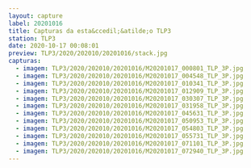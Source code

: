 ```yaml
---
layout: capture
label: 20201016
title: Capturas da esta&ccedil;&atilde;o TLP3
station: TLP3
date: 2020-10-17 00:08:01
preview: TLP3/2020/202010/20201016/stack.jpg
capturas:
  - imagem: TLP3/2020/202010/20201016/M20201017_000801_TLP_3P.jpg
  - imagem: TLP3/2020/202010/20201016/M20201017_004548_TLP_3P.jpg
  - imagem: TLP3/2020/202010/20201016/M20201017_010341_TLP_3P.jpg
  - imagem: TLP3/2020/202010/20201016/M20201017_012909_TLP_3P.jpg
  - imagem: TLP3/2020/202010/20201016/M20201017_030307_TLP_3P.jpg
  - imagem: TLP3/2020/202010/20201016/M20201017_031958_TLP_3P.jpg
  - imagem: TLP3/2020/202010/20201016/M20201017_045631_TLP_3P.jpg
  - imagem: TLP3/2020/202010/20201016/M20201017_050953_TLP_3P.jpg
  - imagem: TLP3/2020/202010/20201016/M20201017_054803_TLP_3P.jpg
  - imagem: TLP3/2020/202010/20201016/M20201017_055731_TLP_3P.jpg
  - imagem: TLP3/2020/202010/20201016/M20201017_071101_TLP_3P.jpg
  - imagem: TLP3/2020/202010/20201016/M20201017_072940_TLP_3P.jpg
---
```

